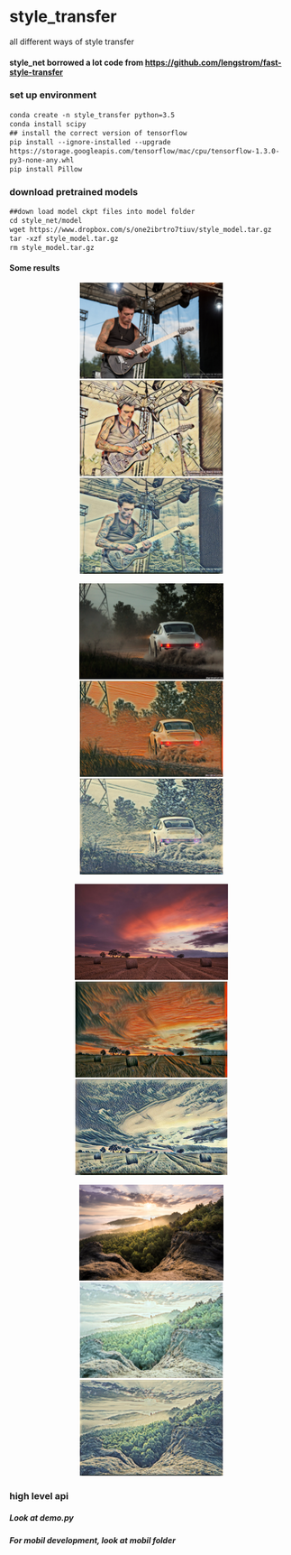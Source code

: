 # style_transfer
all different ways of style transfer


#### style_net borrowed a lot code from https://github.com/lengstrom/fast-style-transfer

### set up environment

```
conda create -n style_transfer python=3.5
conda install scipy
## install the correct version of tensorflow
pip install --ignore-installed --upgrade https://storage.googleapis.com/tensorflow/mac/cpu/tensorflow-1.3.0-py3-none-any.whl
pip install Pillow
```

### download pretrained models
```
##down load model ckpt files into model folder
cd style_net/model
wget https://www.dropbox.com/s/one2ibrtro7tiuv/style_model.tar.gz
tar -xzf style_model.tar.gz
rm style_model.tar.gz
```

#### Some results
<p align = 'center'>

<img src="result_samples/2.jpg" height=170>
<img src="result_samples/2_tl.jpg" height=170>
<img src="result_samples/2_wave.jpg" height=170>
</p>
<p align = 'center'>

<img src="result_samples/car.jpg" height=170>
<img src="result_samples/car_screem.jpg" height=170>
<img src="result_samples/car_wave.jpg" height=170>
</p>
<p align = 'center'>

<img src="result_samples/5.jpg" height=170>
<img src="result_samples/5_screem.jpg" height=170>
<img src="result_samples/5_wave.jpg" height=170>
</p>
<p align = 'center'>

<img src="result_samples/1.jpg" height=170>
<img src="result_samples/1_totoro.jpg" height=170>
<img src="result_samples/1_wave.jpg" height=170>
</p>

### high level api
##### Look at demo.py
##### For mobil development, look at mobil folder 
